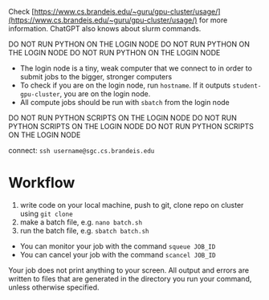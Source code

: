 Check [https://www.cs.brandeis.edu/~guru/gpu-cluster/usage/](https://www.cs.brandeis.edu/~guru/gpu-cluster/usage/) for more information. ChatGPT also knows about slurm commands.

DO NOT RUN PYTHON ON THE LOGIN NODE
DO NOT RUN PYTHON ON THE LOGIN NODE
DO NOT RUN PYTHON ON THE LOGIN NODE

- The login node is a tiny, weak computer that we connect to in order to submit jobs to the bigger, stronger computers
- To check if you are on the login node, run `hostname`. If it outputs `student-gpu-cluster`, you are on the login node.
- All compute jobs should be run with `sbatch` from the login node

DO NOT RUN PYTHON SCRIPTS ON THE LOGIN NODE 
DO NOT RUN PYTHON SCRIPTS ON THE LOGIN NODE 
DO NOT RUN PYTHON SCRIPTS ON THE LOGIN NODE 

connect: `ssh username@sgc.cs.brandeis.edu`

# Workflow

1. write code on your local machine, push to git, clone repo on cluster using `git clone`
2. make a batch file, e.g. `nano batch.sh`
3. run the batch file, e.g. `sbatch batch.sh`
- You can monitor your job with the command `squeue JOB_ID`
- You can cancel your job with the command `scancel JOB_ID`

Your job does not print anything to your screen. All output and errors are written to files that are generated in the directory you run your command, unless otherwise specified.
